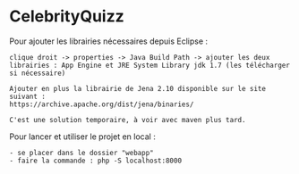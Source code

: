 # CelebrityQuizz

Pour ajouter les librairies nécessaires depuis Eclipse : 

	clique droit -> properties -> Java Build Path -> ajouter les deux librairies : App Engine et JRE System Library jdk 1.7 (les télécharger si nécessaire)
	
	Ajouter en plus la librairie de Jena 2.10 disponible sur le site suivant :
	https://archive.apache.org/dist/jena/binaries/
	
	C'est une solution temporaire, à voir avec maven plus tard.

Pour lancer et utiliser le projet en local : 

	- se placer dans le dossier "webapp"
	- faire la commande : php -S localhost:8000
